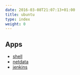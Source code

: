 ```yaml
---
date: 2016-03-08T21:07:13+01:00
title: ubuntu
type: index
weight: 0
---
```

## Apps

- [shell](/shell)
- [netdata](/netdata)
- [jenkins](/jenkins)
